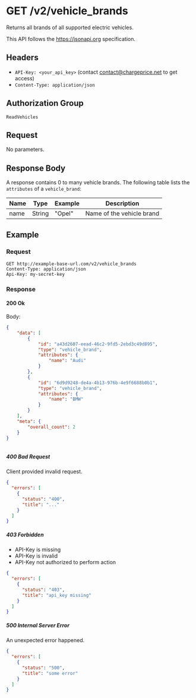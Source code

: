 # GET /v2/vehicle_brands

Returns all brands of all supported electric vehicles.

This API follows the https://jsonapi.org specification.

## Headers

* `API-Key: <your_api_key>` (contact contact@chargeprice.net to get access)
* `Content-Type: application/json`

## Authorization Group

`ReadVehicles`

## Request

No parameters.

## Response Body

A response contains 0 to many vehicle brands.
The following table lists the `attributes` of a `vehicle_brand`:

| **Name** | **Type** | **Example** | **Description**           |
| -------- | -------- | ----------- | ------------------------- |
| name     | String   | "Opel"      | Name of the vehicle brand |

## Example

### Request

```http
GET http://example-base-url.com/v2/vehicle_brands
Content-Type: application/json
Api-Key: my-secret-key
```

### Response

#### 200 Ok

Body:
```json
{
    "data": [
        {
            "id": "a43d2607-eead-46c2-9fd5-2ebd3c49d895",
            "type": "vehicle_brand",
            "attributes": {
                "name": "Audi"
            }
        },
        {
            "id": "6d9d9248-de4a-4b13-976b-4e9f6688b0b1",
            "type": "vehicle_brand",
            "attributes": {
                "name": "BMW"
            }
        }
    ],
    "meta": {
        "overall_count": 2
    }
}



```

##### 400 Bad Request

Client provided invalid request.

```json
{
  "errors": [
    {
      "status": "400",
      "title": "..."
    }
  ]
}
```

##### 403 Forbidden

* API-Key is missing
* API-Key is invalid
* API-Key not authorized to perform action

```json
{
  "errors": [
    {
      "status": "403",
      "title": "api_key missing"
    }
  ]
}
```

##### 500 Internal Server Error

An unexpected error happened.

```json
{
  "errors": [
    {
      "status": "500",
      "title": "some error"
    }
  ]
}
```
